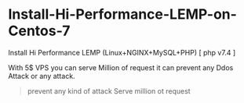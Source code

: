 # Install-Hi-Performance-LEMP-on-Centos-7
Install Hi Performance LEMP (Linux+NGINX+MySQL+PHP) [ php v7.4 ]

With 5$ VPS you can serve Million of request
it can prevent any Ddos Attack or any attack.

> prevent any kind of attack
> Serve million ot request

